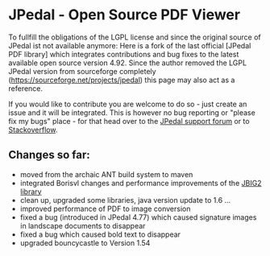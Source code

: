 JPedal - Open Source PDF Viewer
===============================

To fullfill the obligations of the LGPL license and since the original source of JPedal ist not available anymore: Here is a fork of the last
official [JPedal PDF library] which integrates contributions and bug fixes to the latest available open source version 4.92.
Since the author removed the LGPL JPedal version from sourceforge completely (https://sourceforge.net/projects/jpedal) this page may also act as a reference.

If you would like to contribute you are welcome to do so - just create an issue and it will be integrated.
This is however no bug reporting or "please fix my bugs" place - for that head over to the [JPedal support forum](http://support.idrsolutions.com/forums/forum/java-pdf-library-support-forum) or to [Stackoverflow](http://stackoverflow.com/questions/tagged/jpedal).

Changes so far:
---------------
- moved from the archaic ANT build system to maven
- integrated Borisvl changes and performance improvements of the [JBIG2 library](https://github.com/Borisvl/JBIG2-Image-Decoder)
- clean up, upgraded some libraries, java version update to 1.6 ...
- improved performance of PDF to image conversion
- fixed a bug (introduced in JPedal 4.77) which caused signature images in landscape documents to disappear
- fixed a bug which caused bold text to disappear
- upgraded bouncycastle to Version 1.54